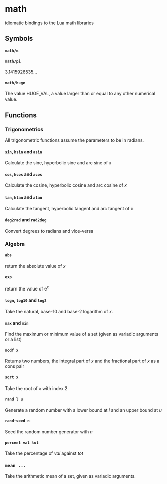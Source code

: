 math  
====  
idiomatic bindings to the Lua math libraries  
  
## Symbols  
#### `math/π`  
#### `math/pi`  
3.1415926535...  


  
#### `math/huge`  
The value HUGE_VAL, a value larger than or equal to any other numerical value.  


  
## Functions  
### Trigonometrics  
All trigonometric functions assume the parameters to be in radians.  
#### `sin`, `hsin` and `asin`  
Calculate the sine, hyperbolic sine and arc sine of _x_  


  
#### `cos`, `hcos` and `acos`  
Calculate the cosine, hyperbolic cosine and arc cosine of _x_  


  
#### `tan`, `htan` and `atan`  
Calculate the tangent, hyperbolic tangent and arc tangent of _x_  


  
#### `deg2rad` and `rad2deg`  
Convert degrees to radians and vice-versa  


  
### Algebra  
#### `abs`  
return the absolute value of _x_  


  
#### `exp`  
return the value of e<sup>x</sup>  


  
#### `logn`, `log10` and `log2`  
Take the natural, base-10 and base-2 logarithm of _x_.  


  
#### `max` and `min`  
Find the maximum or minimum value of a set (given as variadic arguments or a list)  


  
#### `modf x`  
Returns two numbers, the integral part of _x_ and the fractional part of _x_ as a cons pair  


  
#### `sqrt x`  
Take the root of _x_ with index 2  


  
#### `rand l u`  
Generate a random number with a lower bound at _l_ and an upper bound at _u_  


  
#### `rand-seed n`  
Seed the random number generator with _n_  


  
#### `percent val tot`  
Take the percentage of _val_ against _tot_  


  
### `mean ...`  
Take the arithmetic mean of a set, given as variadic arguments.  



